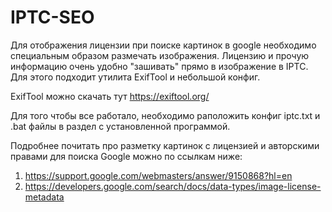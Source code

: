 # IPTC-SEO
Для отображения лицензии при поиске картинок в google необходимо специальным образом размечать изображения. 
Лицензию и прочую информацию очень удобно "зашивать" прямо в изображение в IPTC. Для этого подходит утилита ExifTool и небольшой конфиг.

ExifTool можно скачать тут https://exiftool.org/

Для того чтобы все работало, необходимо раположить конфиг iptc.txt и .bat файлы в раздел с установленной программой.

Подробнее почитать про разметку картинок с лицензией и авторскими правами для поиска Google можно по ссылкам ниже:

1. https://support.google.com/webmasters/answer/9150868?hl=en
2. https://developers.google.com/search/docs/data-types/image-license-metadata
